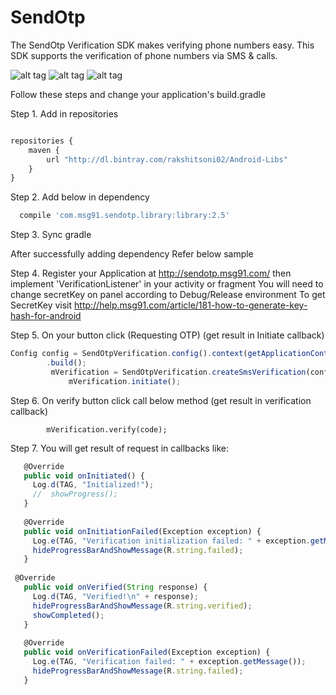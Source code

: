 # SendOtp
The SendOtp Verification SDK makes verifying phone numbers easy. This SDK supports the verification of phone numbers via SMS &amp; calls.

![alt tag](https://cloud.githubusercontent.com/assets/8371249/13195073/bcf22e40-d7cd-11e5-9891-f1f656d9ff45.png)
![alt tag](https://cloud.githubusercontent.com/assets/8371249/13195075/bcf7b6b2-d7cd-11e5-8e58-0a0c8e8849de.png)
![alt tag](https://cloud.githubusercontent.com/assets/8371249/13195074/bcf257f8-d7cd-11e5-970e-78ee034df112.png)

Follow these steps and change your application's build.gradle


Step 1. Add in repositories 
```javascript

repositories {
    maven {
        url "http://dl.bintray.com/rakshitsoni02/Android-Libs"
    }
}
 ```

Step 2. Add below in dependency
 ```javascript
   compile 'com.msg91.sendotp.library:library:2.5'
```

Step 3. Sync gradle

After successfully adding dependency Refer below sample 

Step 4. Register your Application at http://sendotp.msg91.com/ then implement 'VerificationListener'
        in your activity or fragment
        You will need to change secretKey on panel according to Debug/Release environment 
        To get SecretKey visit http://help.msg91.com/article/181-how-to-generate-key-hash-for-android 
        

Step 5. On your button click (Requesting OTP) (get result in Initiate callback)
```javascript
Config config = SendOtpVerification.config().context(getApplicationContext())
        .build();
         mVerification = SendOtpVerification.createSmsVerification(config, phoneNumber, this, countryCode);
             mVerification.initiate();
```     
Step 6. On verify button click call below method (get result in verification callback)

            mVerification.verify(code); 
        
Step 7. You will get result of request in callbacks like:

```javascript
   @Override
   public void onInitiated() {
     Log.d(TAG, "Initialized!");
     //  showProgress();
   }
 
   @Override
   public void onInitiationFailed(Exception exception) {
     Log.e(TAG, "Verification initialization failed: " + exception.getMessage());
     hideProgressBarAndShowMessage(R.string.failed);
   }
 
 @Override
   public void onVerified(String response) {
     Log.d(TAG, "Verified!\n" + response);
     hideProgressBarAndShowMessage(R.string.verified);
     showCompleted();
   }
 
   @Override
   public void onVerificationFailed(Exception exception) {
     Log.e(TAG, "Verification failed: " + exception.getMessage());
     hideProgressBarAndShowMessage(R.string.failed);
   }




